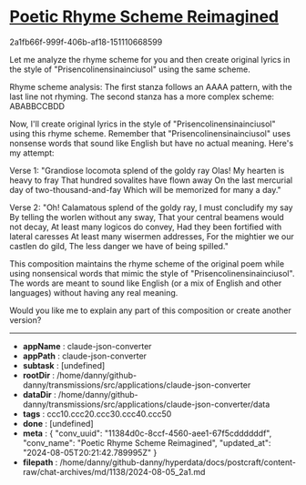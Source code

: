 # [Poetic Rhyme Scheme Reimagined](https://claude.ai/chat/11384d0c-8ccf-4560-aee1-67f5cddddddf)

2a1fb66f-999f-406b-af18-151110668599

 Let me analyze the rhyme scheme for you and then create original lyrics in the style of "Prisencolinensinainciusol" using the same scheme.

Rhyme scheme analysis:
The first stanza follows an AAAA pattern, with the last line not rhyming.
The second stanza has a more complex scheme: ABABBCCBDD

Now, I'll create original lyrics in the style of "Prisencolinensinainciusol" using this rhyme scheme. Remember that "Prisencolinensinainciusol" uses nonsense words that sound like English but have no actual meaning. Here's my attempt:

Verse 1:
"Grandiose locomota splend of the goldy ray
Olas! My hearten is heavy to fray
That hundred sovalites have flown away
On the last mercurial day of two-thousand-and-fay
Which will be memorized for many a day."

Verse 2:
"Oh! Calamatous splend of the goldy ray,
I must concludify my say
By telling the worlen without any sway,
That your central beamens would not decay,
At least many logicos do convey,
Had they been fortified with lateral caresses
At least many wisermen addresses,
For the mightier we our castlen do gild,
The less danger we have of being spilled."

This composition maintains the rhyme scheme of the original poem while using nonsensical words that mimic the style of "Prisencolinensinainciusol". The words are meant to sound like English (or a mix of English and other languages) without having any real meaning.

Would you like me to explain any part of this composition or create another version?

---

* **appName** : claude-json-converter
* **appPath** : claude-json-converter
* **subtask** : [undefined]
* **rootDir** : /home/danny/github-danny/transmissions/src/applications/claude-json-converter
* **dataDir** : /home/danny/github-danny/transmissions/src/applications/claude-json-converter/data
* **tags** : ccc10.ccc20.ccc30.ccc40.ccc50
* **done** : [undefined]
* **meta** : {
  "conv_uuid": "11384d0c-8ccf-4560-aee1-67f5cddddddf",
  "conv_name": "Poetic Rhyme Scheme Reimagined",
  "updated_at": "2024-08-05T20:21:42.789995Z"
}
* **filepath** : /home/danny/github-danny/hyperdata/docs/postcraft/content-raw/chat-archives/md/1138/2024-08-05_2a1.md